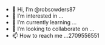 - 👋 Hi, I’m @robsowders87
- 👀 I’m interested in ...
- 🌱 I’m currently learning ...
- 💞️ I’m looking to collaborate on ...
- 📫 How to reach me ...2709556551

<!---
robsowders87/robsowders87 is a ✨ special ✨ repository because its `README.md` (this file) appears on your GitHub profile.
You can click the Preview link to take a look at your changes.
--->
